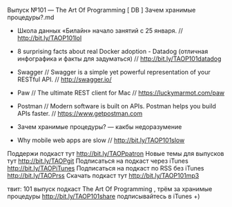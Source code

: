 Выпуск №101 — The Art Of Programming [ DB ] Зачем хранимые процедуры?.md


+ Школа данных «Билайн» начало занятий с 25 января. // http://bit.ly/TAOP101lol

+ 8 surprising facts about real Docker adoption - Datadog (отличная инфографика и факты для задуматься) // http://bit.ly/TAOP101datadog

+ Swagger // Swagger is a simple yet powerful representation of your RESTful API. // http://swagger.io/

+ Paw // The ultimate REST client for Mac // https://luckymarmot.com/paw

+ Postman  // Modern software is built on APIs. Postman helps you build APIs faster. // https://www.getpostman.com

+ Зачем хранимые процедуры? — какбы недоразумение

+ Why mobile web apps are slow // http://bit.ly/TAOP101slow

Поддержи подкаст тут http://bit.ly/TAOPpatron
Новые темы для выпусков тут http://bit.ly/TAOPgit
Подписаться на подкаст через iTunes http://bit.ly/TAOPiTunes
Подписаться на подкаст по RSS без iTunes http://bit.ly/TAOPrss
Скачать подкаст тут http://bit.ly/TAOP101mp3

твит: 
101 выпуск подкаст The Art Of Programming , трём за хранимые процедуры http://bit.ly/TAOP101share подписывайтесь в iTunes +)